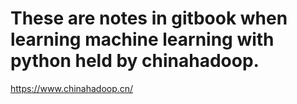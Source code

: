 # These are notes in gitbook when learning machine learning with python held by chinahadoop.
https://www.chinahadoop.cn/
